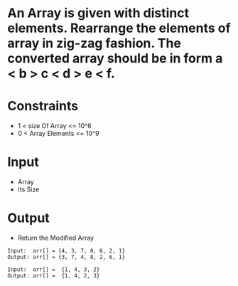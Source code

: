 # An Array is given with distinct elements. Rearrange the elements of array in zig-zag fashion. The converted array should be in form a < b > c < d > e < f.

# Constraints

- 1 < size Of Array <= 10^6
- 0 < Array Elements <= 10^9

# Input

- Array
- Its Size

# Output

- Return the Modified Array

```
Input:  arr[] = {4, 3, 7, 8, 6, 2, 1}
Output: arr[] = {3, 7, 4, 8, 2, 6, 1}

Input:  arr[] =  {1, 4, 3, 2}
Output: arr[] =  {1, 4, 2, 3}
```
